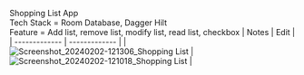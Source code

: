 ﻿Shopping List App\
Tech Stack = Room Database, Dagger Hilt\
Feature = Add list, remove list, modify list, read list, checkbox
| Notes | Edit |
| ------------- | ------------- |
| ![Screenshot_20240202-121306_Shopping List](https://github.com/overfero/ShoppingListApp/assets/134525690/8e773afd-7294-47e3-9e69-6a759e186d5d) | ![Screenshot_20240202-121018_Shopping List](https://github.com/overfero/ShoppingListApp/assets/134525690/619e84be-f083-47c0-80d4-10225263e88d) |
